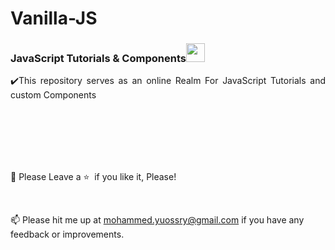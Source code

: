 # <a>Vanilla-JS</a>

<h3>JavaScript Tutorials &amp; Components<img src="https://raw.githubusercontent.com/aemmadi/aemmadi/master/wave.gif" width="30px" style="max-width: 100%;"></h3>

 <p align="justify">✔️This repository serves as an online Realm For JavaScript Tutorials and custom Components</p>

<br>
<br>
<br>
<br>
<br>

🍬 Please Leave a :star: &nbsp;if you like it, Please!

<br>

📫 Please hit me up at mohammed.yuossry@gmail.com if you have any feedback or improvements.

